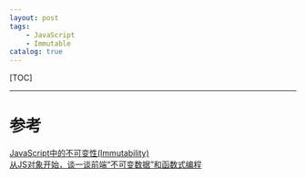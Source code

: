 ```yaml
---
layout: post
tags: 
    - JavaScript
    - Immutable
catalog: true
---
```


[TOC]

---

# 参考
[JavaScript中的不可变性(Immutability)](https://segmentfault.com/a/1190000004906518)<br>
[从JS对象开始，谈一谈前端“不可变数据”和函数式编程](https://juejin.im/post/58d0ff6f1b69e6006b8fd4e9)<br>